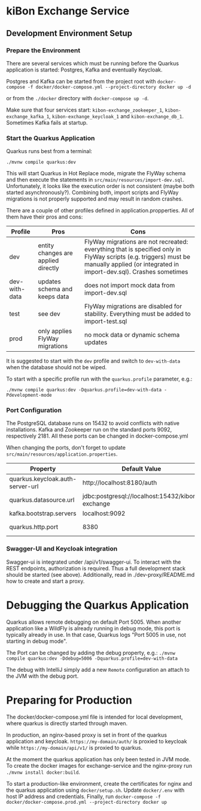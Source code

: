 # kiBon Exchange Service

## Development Environment Setup

### Prepare the Environment
There are several services which must be running before the Quarkus application is started:
Postgres, Kafka and eventually Keycloak.

Postgres and Kafka can be started from the project root with
 `docker-compose -f docker/docker-compose.yml --project-directory docker up -d`

 or from the `./docker` directory with `docker-compose up -d`.

Make sure that four services start: `kibon-exchange_zookeeper_1`, `kibon-exchange_kafka_1`, `kibon-exchange_keycloak_1`
and `kibon-exchange_db_1`. Sometimes Kafka fails at startup.

### Start the Quarkus Application
Quarkus runs best from a terminal:

`./mvnw compile quarkus:dev`

This will start Quarkus in Hot Replace mode, migrate the FlyWay schema and then execute the
statements in `src/main/resources/import-dev.sql`. Unfortunately, it looks like the execution order is not consistent
(maybe both started asynchronously?). Combining both, import scripts and FlyWay migrations is not properly supported
and may result in random crashes.

There are a couple of other profiles defined in application.propperties.
 All of them have their pros and cons:

| Profile | Pros | Cons |
| --- | --- | --- |
| dev | entity changes are applied directly | FlyWay migrations are not recreated: everything that is specified only in FlyWay scripts (e.g. triggers) must be manually applied (or integrated in import-dev.sql). Crashes sometimes |
| dev-with-data | updates schema and keeps data | does not import mock data from import-dev.sql |
| test | see dev | FlyWay migrations are disabled for stability. Everything must be added to import-test.sql |
| prod | only applies FlyWay migrations | no mock data or dynamic schema updates |

It is suggested to start with the `dev` profile and switch to `dev-with-data` when the database should not be
wiped.

To start with a specific profile run with the `quarkus.profile` parameter, e.g.:

`./mvnw compile quarkus:dev -Dquarkus.profile=dev-with-data -Pdevelopment-mode`

### Port Configuration
The PostgreSQL database runs on 15432 to avoid conflicts with native installations.
Kafka and Zookeeper run on the standard ports 9092, respectively 2181.
All these ports can be changed in docker-compose.yml

When changing the ports, don't forget to update `src/main/resources/application.properties`.

| Property | Default Value | Comment |
| --- | --- | --- |
| quarkus.keycloak.auth-server-url | http://localhost:8180/auth | Keycloak Server |
| quarkus.datasource.url | jdbc:postgresql://localhost:15432/kibon-exchange | Postgres Database |
| kafka.bootstrap.servers | localhost:9092 | Kafka Server |
| quarkus.http.port |8380| Application Port, e.g. http://localhost:8380/api/v1/verfuegungen |

### Swagger-UI and Keycloak integration
Swagger-ui is integrated under /api/v1/swagger-ui. To interact with the REST endpoints,
authorization is required. Thus a full development stack should be started (see above). Additionally,
read in ./dev-proxy/README.md how to create and start a proxy.

# Debugging the Quarkus Application
Quarkus allows remote debugging on default Port 5005. When another application like a WildFly is already running in
debug mode, this port is typically already in use. In that case, Quarkus logs "Port 5005 in use, not starting in debug
mode".

The Port can be changed by adding the debug property, e.g.:
`./mvnw compile quarkus:dev -Ddebug=5006 -Dquarkus.profile=dev-with-data`

The debug with IntelliJ simply add a new `Remote` configuration an attach to the JVM with the debug port.

# Preparing for Production

The docker/docker-compose.yml file is intended for local development,
where quarkus is directly started through maven.

In production, an nginx-based proxy is set in front of the quarkus application and keycloak.
`https://my-domain/auth/` is proxied to keycloak while `https://my-domain/api/v1/` is proxied to quarkus.

At the moment the quarkus application has only been tested in JVM mode.
To create the docker images for exchange-service and the nginx-proxy run `./mvnw install docker:build`.

To start a production-like environment, create the certificates for nginx and the quarkus application using
`docker/setup.sh`. Update `docker/.env` with host IP address and credentials.
Finally, run `docker-compose -f docker/docker-compose.prod.yml --project-directory docker up`

